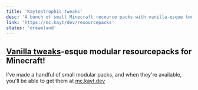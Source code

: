 ```yaml
---
title: 'Kaytostrophic tweaks'
desc: 'A bunch of small Minecraft recource packs with vanilla-esque tweaks!'
link: 'https://mc.kayt/dev/resourcepacks'
status: 'dreamland'
---
```


## [Vanilla tweaks](https://vanillatweaks.net/)-esque modular resourcepacks for Minecraft!

I've made a handful of small modular packs, and when they're available, you'll be able to get them at [mc.kayt.dev](https://mc.kayt.dev/resourcepacks)